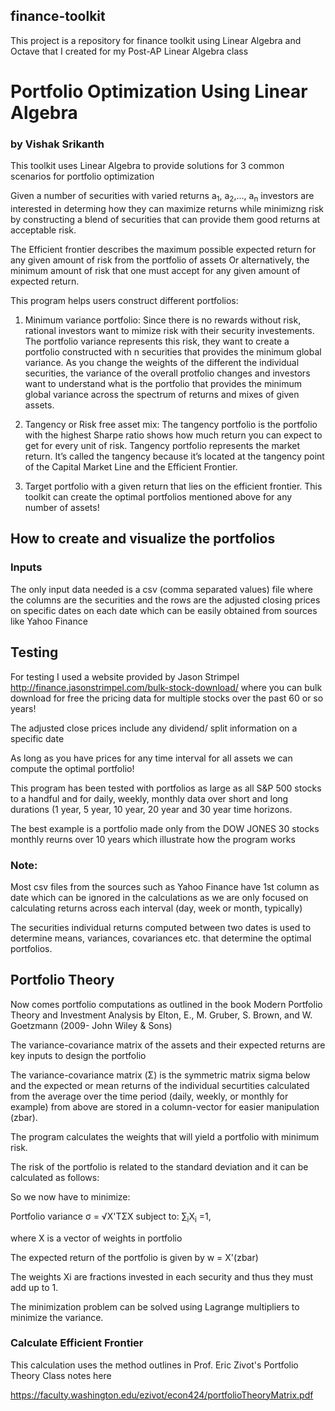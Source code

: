 ## finance-toolkit
This project is a repository for finance toolkit using Linear Algebra and Octave that I created for my Post-AP Linear Algebra class

 # Portfolio Optimization Using Linear Algebra
 ### by Vishak Srikanth
 
 This toolkit uses Linear Algebra to provide solutions for 3 common scenarios for portfolio optimization
 
 Given a number of securities with varied returns a<sub>1</sub>, a<sub>2</sub>,..., a<sub>n</sub> investors are interested in determing how they can maximize returns while minimizng risk by constructing a blend of securities that can provide them good returns at acceptable risk. 
 
 The Efficient frontier describes the maximum possible expected return for any given amount of risk from the portfolio of assets Or alternatively, the minimum amount of risk that one must accept for any given amount of expected return. 
 
 This program helps users construct different portfolios:
 
 1. Minimum variance portfolio: Since there is no rewards without risk, rational investors want to mimize risk with their security investements. The portfolio variance represents this risk, they want to create a portfolio constructed with n securities that provides the minimum global variance.  As you change the weights of the different the individual securities, the variance of the overall protfolio changes and investors want to understand what is the portfolio that provides the minimum global variance across the spectrum of returns and mixes of given assets.
 
 2. Tangency or Risk free asset mix: The tangency portfolio is the portfolio with the highest Sharpe ratio shows how much return you can expect to get for every unit of risk. Tangency portfolio represents the market return.  It’s called the tangency because it’s located at the tangency point of the Capital Market Line and the Efficient Frontier.
 
 3. Target portfolio with a given return that lies on the efficient frontier. This toolkit can create the optimal portfolios mentioned above for any number of assets!
 
 
## How to create and visualize the portfolios

### Inputs 
The only input data needed is a csv (comma separated values) file where the columns are the securities and the rows are the adjusted closing prices on specific dates on each date which can be easily obtained from sources like Yahoo Finance

## Testing
For testing I used a website provided by Jason Strimpel http://finance.jasonstrimpel.com/bulk-stock-download/ where you can bulk download for free the pricing data for multiple stocks over the past 60 or so years!

The adjusted close prices include any dividend/ split information on a specific date

As long as you have prices for any time interval for all assets we can compute the optimal portfolio!

This program has been tested with portfolios as large as all S&P 500 stocks to a handful and for daily, weekly, monthly data over short and long durations (1 year, 5 year, 10 year, 20 year and 30 year time horizons.

The best example is a portfolio made only from the DOW JONES 30 stocks monthly reurns over 10 years which illustrate how the program works

### Note: 
Most csv files from the sources such as Yahoo Finance have 1st column as date which can be ignored in the calculations as we are only focused on calculating returns across each interval (day, week or month, typically)

The securities individual returns computed between two dates is used to determine means, variances, covariances etc. that determine the optimal portfolios.

## Portfolio Theory

Now comes portfolio computations as outlined in the book Modern Portfolio Theory and Investment Analysis by Elton, E., M. Gruber, S. Brown, and W. Goetzmann (2009- John Wiley & Sons)

The variance-covariance matrix of the assets and their expected returns are key inputs to design the portfolio

The variance-covariance matrix (Σ) is the symmetric matrix sigma below and the expected or mean returns of the individual securtities calculated from the average over the time period (daily, weekly, or monthly for example) from above are stored in a column-vector for easier manipulation (zbar).

The program calculates the weights that will yield a portfolio with minimum risk.

The risk of the portfolio is related to the standard deviation and it can be calculated as follows:

So we now have to minimize:

Portfolio variance σ = √X'TΣX subject to: ∑<sub>i</sub>X<sub>i</sub> =1, 

where X is a vector of weights in portfolio
 
The expected return of the portfolio is given by w = X'(zbar)

The weights Xi are fractions invested in each security and thus they must add up to 1.

The minimization problem can be solved using Lagrange multipliers to minimize the variance.

### Calculate Efficient Frontier
This calculation uses the method outlines in Prof. Eric Zivot's Portfolio Theory Class notes here 

https://faculty.washington.edu/ezivot/econ424/portfolioTheoryMatrix.pdf

